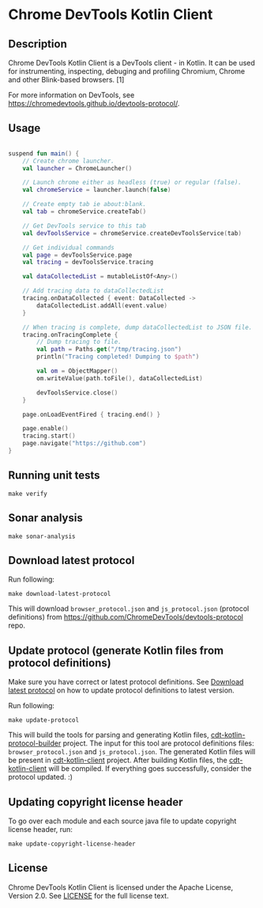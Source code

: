 # Chrome DevTools Kotlin Client

## Description

Chrome DevTools Kotlin Client is a DevTools client - in Kotlin. It can be used for instrumenting, inspecting, debuging and profiling Chromium, Chrome and other Blink-based browsers. [1]

For more information on DevTools, see https://chromedevtools.github.io/devtools-protocol/.

## Usage

```kotlin

suspend fun main() {
    // Create chrome launcher.
    val launcher = ChromeLauncher()

    // Launch chrome either as headless (true) or regular (false).
    val chromeService = launcher.launch(false)

    // Create empty tab ie about:blank.
    val tab = chromeService.createTab()

    // Get DevTools service to this tab
    val devToolsService = chromeService.createDevToolsService(tab)

    // Get individual commands
    val page = devToolsService.page
    val tracing = devToolsService.tracing

    val dataCollectedList = mutableListOf<Any>()

    // Add tracing data to dataCollectedList
    tracing.onDataCollected { event: DataCollected ->
        dataCollectedList.addAll(event.value)
    }

    // When tracing is complete, dump dataCollectedList to JSON file.
    tracing.onTracingComplete {
        // Dump tracing to file.
        val path = Paths.get("/tmp/tracing.json")
        println("Tracing completed! Dumping to $path")

        val om = ObjectMapper()
        om.writeValue(path.toFile(), dataCollectedList)

        devToolsService.close()
    }

    page.onLoadEventFired { tracing.end() }

    page.enable()
    tracing.start()
    page.navigate("https://github.com")
}

```

## Running unit tests

`make verify`

## Sonar analysis

`make sonar-analysis`

## Download latest protocol

Run following:
```
make download-latest-protocol
```

This will download `browser_protocol.json` and `js_protocol.json` (protocol definitions) from https://github.com/ChromeDevTools/devtools-protocol repo.

## Update protocol (generate Kotlin files from protocol definitions)

Make sure you have correct or latest protocol definitions. See [Download latest protocol](#download-latest-protocol) on how to update protocol definitions to latest version.

Run following:
```
make update-protocol
```

This will build the tools for parsing and generating Kotlin files, [cdt-kotlin-protocol-builder](cdt-kotlin-protocol-builder/) project. The input for this tool are protocol definitions files: `browser_protocol.json` and `js_protocol.json`. The generated Kotlin files will be present in [cdt-kotlin-client](cdt-kotlin-client/) project. After building Kotlin files, the [cdt-kotlin-client](cdt-kotlin-client/) will be compiled. If everything goes successfully, consider the protocol updated. :)

## Updating copyright license header

To go over each module and each source java file to update copyright license header, run:

```
make update-copyright-license-header
```

## License

Chrome DevTools Kotlin Client is licensed under the Apache License, Version 2.0. See [LICENSE](LICENSE.txt) for the full license text.

